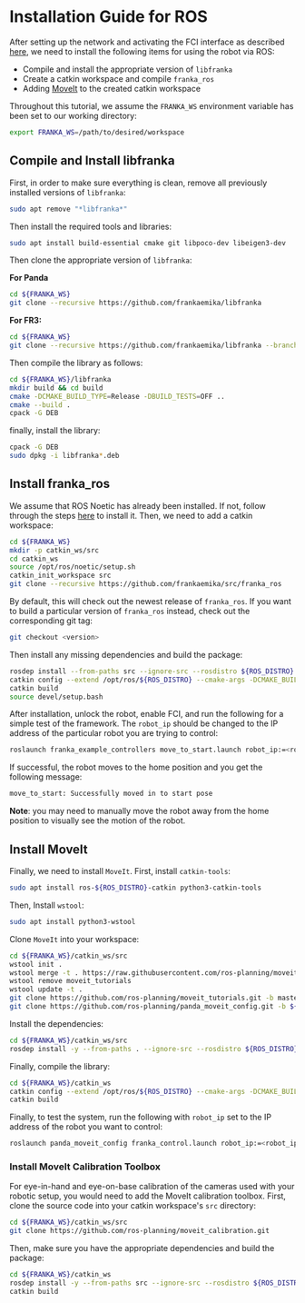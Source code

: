 # Installation Guide for ROS

After setting up the network and activating the FCI interface as described [here](), we need to install the following items for using the robot via ROS:

- Compile and install the appropriate version of `libfranka`
- Create a catkin workspace and compile `franka_ros`
- Adding [MoveIt](https://ros-planning.github.io/moveit_tutorials/) to the created catkin workspace

Throughout this tutorial, we assume the `FRANKA_WS` environment variable has been set to our working directory: 

```bash
export FRANKA_WS=/path/to/desired/workspace
```

## Compile and Install libfranka

First, in order to make sure everything is clean, remove all previously installed versions of `libfranka`:

```bash
sudo apt remove "*libfranka*"
```

Then install the required tools and libraries:

```bash 
sudo apt install build-essential cmake git libpoco-dev libeigen3-dev
```

Then clone the appropriate version of `libfranka`:

**For Panda**

```bash
cd ${FRANKA_WS}
git clone --recursive https://github.com/frankaemika/libfranka
```

**For FR3:**

```bash
cd ${FRANKA_WS}
git clone --recursive https://github.com/frankaemika/libfranka --branch 0.10.0
```

Then compile the library as follows:

```bash
cd ${FRANKA_WS}/libfranka
mkdir build && cd build
cmake -DCMAKE_BUILD_TYPE=Release -DBUILD_TESTS=OFF ..
cmake --build .
cpack -G DEB
```

finally, install the library:

```bash
cpack -G DEB
sudo dpkg -i libfranka*.deb
```

## Install franka_ros

We assume that ROS Noetic has already been installed. If not, follow through the steps [here](http://wiki.ros.org/noetic/Installation/Ubuntu) to install it. Then, we need to add a catkin workspace:

```bash
cd ${FRANKA_WS}
mkdir -p catkin_ws/src
cd catkin_ws
source /opt/ros/noetic/setup.sh
catkin_init_workspace src
git clone --recursive https://github.com/frankaemika/src/franka_ros
```
By default, this will check out the newest release of `franka_ros`. If you want to build a particular version of `franka_ros` instead, check out the corresponding git tag:

```bash
git checkout <version>
```

Then install any missing dependencies and build the package:

```bash
rosdep install --from-paths src --ignore-src --rosdistro ${ROS_DISTRO} -y --skip-keys libfranka
catkin config --extend /opt/ros/${ROS_DISTRO} --cmake-args -DCMAKE_BUILD_TYPE=Release -DFranka_DIR:PATH=${FRANKA_WS}/libfranka/build
catkin build
source devel/setup.bash
```

After installation, unlock the robot, enable FCI, and run the following for a simple test of the framework. The `robot_ip` should be changed to the IP address of the particular robot you are trying to control:

```bash
roslaunch franka_example_controllers move_to_start.launch robot_ip:=<robot_ip>
```

If successful, the robot moves to the home position and you get the following message:

```bash
move_to_start: Successfully moved in to start pose
```

**Note**: you may need to manually move the robot away from the home position to visually see the motion of the robot.

## Install MoveIt

Finally, we need to install `MoveIt`. First, install `catkin-tools`:

```bash
sudo apt install ros-${ROS_DISTRO}-catkin python3-catkin-tools
```

Then, Install `wstool`:

```bash
sudo apt install python3-wstool
```

Clone `MoveIt` into your workspace:

```bash
cd ${FRANKA_WS}/catkin_ws/src
wstool init .
wstool merge -t . https://raw.githubusercontent.com/ros-planning/moveit/master/moveit.rosinstall
wstool remove moveit_tutorials
wstool update -t .
git clone https://github.com/ros-planning/moveit_tutorials.git -b master
git clone https://github.com/ros-planning/panda_moveit_config.git -b ${ROS_DISTRO}-devel
```

Install the dependencies:

```bash
cd ${FRANKA_WS}/catkin_ws/src
rosdep install -y --from-paths . --ignore-src --rosdistro ${ROS_DISTRO}
```

Finally, compile the library:

```bash
cd ${FRANKA_WS}/catkin_ws
catkin config --extend /opt/ros/${ROS_DISTRO} --cmake-args -DCMAKE_BUILD_TYPE=Release -DFranka_DIR:PATH=${FRANKA_WS}/libfranka/build
catkin build
```

Finally, to test the system, run the following with `robot_ip` set to the IP address of the robot you want to control:

```bash
roslaunch panda_moveit_config franka_control.launch robot_ip:=<robot_ip>
```

### Install MoveIt Calibration Toolbox

For eye-in-hand and eye-on-base calibration of the cameras used with your robotic setup, you would need to add the MoveIt calibration toolbox. First, clone the source code into your catkin workspace's `src` directory:

```bash
cd ${FRANKA_WS}/catkin_ws/src
git clone https://github.com/ros-planning/moveit_calibration.git
```

Then, make sure you have the appropriate dependencies and build the package:

```bash
cd ${FRANKA_WS}/catkin_ws
rosdep install -y --from-paths src --ignore-src --rosdistro ${ROS_DISTRO}
catkin build
```
